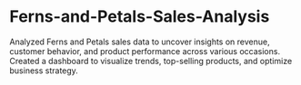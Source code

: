 # Ferns-and-Petals-Sales-Analysis
Analyzed Ferns and Petals sales data to uncover insights on revenue, customer behavior, and product performance across various occasions. Created a dashboard to visualize trends, top-selling products, and optimize business strategy.
